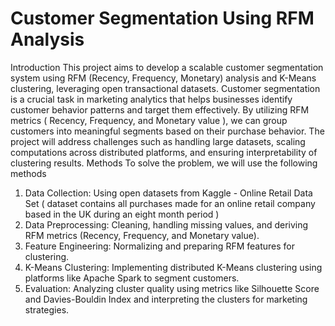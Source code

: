 # Customer Segmentation Using RFM Analysis

Introduction
This project aims to develop a scalable customer segmentation system using RFM
(Recency, Frequency, Monetary) analysis and K-Means clustering, leveraging open
transactional datasets. Customer segmentation is a crucial task in marketing analytics
that helps businesses identify customer behavior patterns and target them effectively. By
utilizing RFM metrics ( Recency, Frequency, and Monetary value ), we can group
customers into meaningful segments based on their purchase behavior. The project will
address challenges such as handling large datasets, scaling computations across
distributed platforms, and ensuring interpretability of clustering results.
Methods
To solve the problem, we will use the following methods
1. Data Collection: Using open datasets from Kaggle - Online Retail Data Set (
dataset contains all purchases made for an online retail company based in the
UK during an eight month period )
2. Data Preprocessing: Cleaning, handling missing values, and deriving RFM
metrics (Recency, Frequency, and Monetary value).
3. Feature Engineering: Normalizing and preparing RFM features for clustering.
4. K-Means Clustering: Implementing distributed K-Means clustering using
platforms like Apache Spark to segment customers.
5. Evaluation: Analyzing cluster quality using metrics like Silhouette Score and
Davies-Bouldin Index and interpreting the clusters for marketing strategies.

